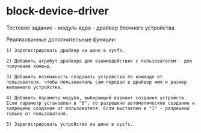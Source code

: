 # block-device-driver
Тестовое задание - модуль ядра - драйвер блочного устройства.

Реализованные дополнительные функции:

    1) Зарегистрировать драйвер на шине в sysfs.

    2) Добавить атрибут драйвера для взаимодействия с пользователем - для получения команд.

    3) Добавить возможность создавать устройства по команде от пользователя, чтобы пользователь сам передал в драйвер имя и размер желаемого устройства.

    4) Добавить параметр модуля, выбирающий вариант создания устройств. Если параметр установлен в "0", то разрешено автоматическое создание и запрещено создание от пользователя. Если выставлен в "1" - разрешено только от пользователя.

    5) Зарегистрировать устройство на шине в sysfs.
